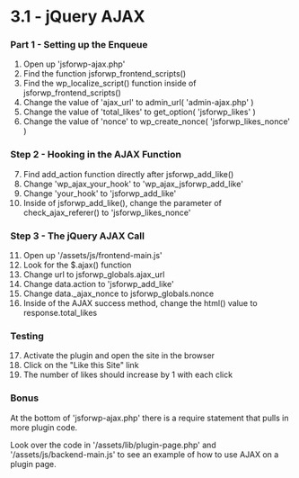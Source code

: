# 3.1 - jQuery AJAX

### Part 1 - Setting up the Enqueue
1. Open up 'jsforwp-ajax.php'
2. Find the function jsforwp_frontend_scripts()
3. Find the wp_localize_script() function inside of jsforwp_frontend_scripts()
4. Change the value of 'ajax_url' to admin_url( 'admin-ajax.php' )
5. Change the value of 'total_likes' to get_option( 'jsforwp_likes' )
6. Change the value of 'nonce' to wp_create_nonce( 'jsforwp_likes_nonce' )

### Step 2 - Hooking in the AJAX Function
7. Find add_action function directly after jsforwp_add_like()
8. Change 'wp_ajax_your_hook' to 'wp_ajax_jsforwp_add_like'
9. Change 'your_hook' to 'jsforwp_add_like'
10. Inside of jsforwp_add_like(), change the parameter of check_ajax_referer() to 'jsforwp_likes_nonce'

### Step 3 - The jQuery AJAX Call
11. Open up '/assets/js/frontend-main.js'
12. Look for the $.ajax() function
13. Change url to jsforwp_globals.ajax_url
14. Change data.action to 'jsforwp_add_like'
15. Change data.\_ajax_nonce to jsforwp_globals.nonce
16. Inside of the AJAX success method, change the html() value to response.total_likes

### Testing
17. Activate the plugin and open the site in the browser
18. Click on the "Like this Site" link
19. The number of likes should increase by 1 with each click

### Bonus
At the bottom of 'jsforwp-ajax.php' there is a require statement that pulls in more plugin code.

Look over the code in '/assets/lib/plugin-page.php' and '/assets/js/backend-main.js' to see an example of how to use AJAX on a plugin page.
